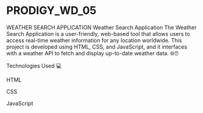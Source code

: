 # PRODIGY_WD_05
WEATHER SEARCH APPLICATION
Weather Search Application The Weather Search Application is a user-friendly, web-based tool that allows users to access real-time weather information for any location worldwide. This project is developed using HTML, CSS, and JavaScript, and it interfaces with a weather API to fetch and display up-to-date weather data. 🌐⏰

Technologies Used 💻

HTML

CSS

JavaScript
